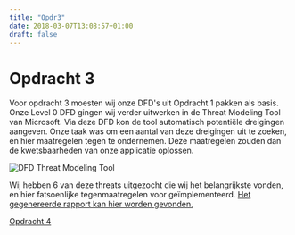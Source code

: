 ```yaml
---
title: "Opdr3"
date: 2018-03-07T13:08:57+01:00
draft: false
---
```


# Opdracht 3

Voor opdracht 3 moesten wij onze DFD's uit Opdracht 1 pakken als basis. Onze Level 0 DFD gingen wij verder uitwerken in de Threat Modeling Tool van Microsoft.
Via deze DFD kon de tool automatisch potentiële dreigingen aangeven. Onze taak was om een aantal van deze dreigingen uit te zoeken, en hier maatregelen tegen te ondernemen.
Deze maatregelen zouden dan de kwetsbaarheden van onze applicatie oplossen.

![DFD Threat Modeling Tool](/images/opdr3/dfd.png)

Wij hebben 6 van deze threats uitgezocht die wij het belangrijkste vonden, en hier fatsoenlijke tegenmaatregelen voor geïmplementeerd. [Het gegenereerde rapport kan hier worden gevonden.](/mitigatedreport.htm)

[Opdracht 4](/posts/opdr4)
